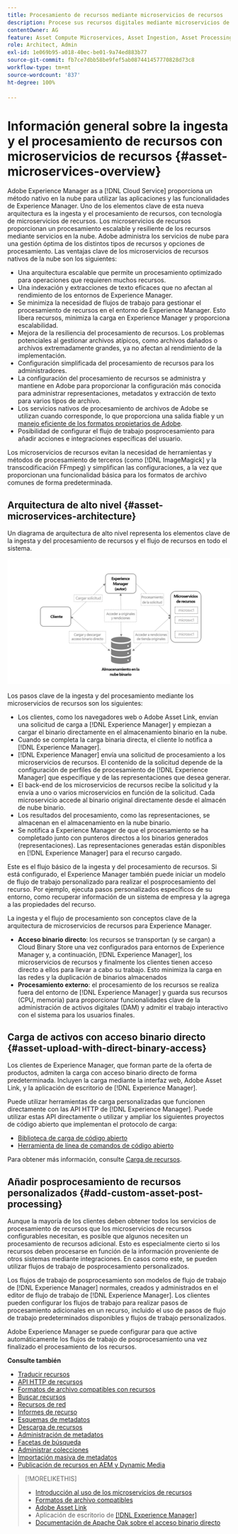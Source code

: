 ```yaml
---
title: Procesamiento de recursos mediante microservicios de recursos
description: Procese sus recursos digitales mediante microservicios de procesamiento de recursos escalables y nativos en la nube.
contentOwner: AG
feature: Asset Compute Microservices, Asset Ingestion, Asset Processing
role: Architect, Admin
exl-id: 1e069b95-a018-40ec-be01-9a74ed883b77
source-git-commit: fb7ce7dbb58be9fef5ab087441457770828d73c8
workflow-type: tm+mt
source-wordcount: '837'
ht-degree: 100%

---
```


# Información general sobre la ingesta y el procesamiento de recursos con microservicios de recursos {#asset-microservices-overview}

Adobe Experience Manager as a [!DNL Cloud Service] proporciona un método nativo en la nube para utilizar las aplicaciones y las funcionalidades de Experience Manager. Uno de los elementos clave de esta nueva arquitectura es la ingesta y el procesamiento de recursos, con tecnología de microservicios de recursos. Los microservicios de recursos proporcionan un procesamiento escalable y resiliente de los recursos mediante servicios en la nube. Adobe administra los servicios de nube para una gestión óptima de los distintos tipos de recursos y opciones de procesamiento. Las ventajas clave de los microservicios de recursos nativos de la nube son los siguientes:

* Una arquitectura escalable que permite un procesamiento optimizado para operaciones que requieren muchos recursos.
* Una indexación y extracciones de texto eficaces que no afectan al rendimiento de los entornos de Experience Manager.
* Se minimiza la necesidad de flujos de trabajo para gestionar el procesamiento de recursos en el entorno de Experience Manager. Esto libera recursos, minimiza la carga en Experience Manager y proporciona escalabilidad.
* Mejora de la resiliencia del procesamiento de recursos. Los problemas potenciales al gestionar archivos atípicos, como archivos dañados o archivos extremadamente grandes, ya no afectan al rendimiento de la implementación.
* Configuración simplificada del procesamiento de recursos para los administradores.
* La configuración del procesamiento de recursos se administra y mantiene en Adobe para proporcionar la configuración más conocida para administrar representaciones, metadatos y extracción de texto para varios tipos de archivo.
* Los servicios nativos de procesamiento de archivos de Adobe se utilizan cuando corresponde, lo que proporciona una salida fiable y un [manejo eficiente de los formatos propietarios de Adobe](file-format-support.md).
* Posibilidad de configurar el flujo de trabajo posprocesamiento para añadir acciones e integraciones específicas del usuario.

Los microservicios de recursos evitan la necesidad de herramientas y métodos de procesamiento de terceros (como [!DNL ImageMagick] y la transcodificación FFmpeg) y simplifican las configuraciones, a la vez que proporcionan una funcionalidad básica para los formatos de archivo comunes de forma predeterminada.

## Arquitectura de alto nivel {#asset-microservices-architecture}

Un diagrama de arquitectura de alto nivel representa los elementos clave de la ingesta y del procesamiento de recursos y el flujo de recursos en todo el sistema.

<!-- Proposed DRAFT diagram for asset microservices overview - see section "Asset processing - high-level diagram" in the PPTX deck

https://adobe-my.sharepoint.com/personal/gklebus_adobe_com/_layouts/15/guestaccess.aspx?guestaccesstoken=jexDC5ZnepXSt6dTPciH66TzckS1BPEfdaZuSgHugL8%3D&docid=2_1ec37f0bd4cc74354b4f481cd420e07fc&rev=1&e=CdgElS
-->

![Ingesta y procesamiento de recursos con microservicios de recursos](assets/asset-microservices-overview.png "Ingesta y procesamiento de recursos con microservicios de recursos")

Los pasos clave de la ingesta y del procesamiento mediante los microservicios de recursos son los siguientes:

* Los clientes, como los navegadores web o Adobe Asset Link, envían una solicitud de carga a [!DNL Experience Manager] y empiezan a cargar el binario directamente en el almacenamiento binario en la nube.
* Cuando se completa la carga binaria directa, el cliente lo notifica a [!DNL Experience Manager].
* [!DNL Experience Manager] envía una solicitud de procesamiento a los microservicios de recursos. El contenido de la solicitud depende de la configuración de perfiles de procesamiento de [!DNL Experience Manager] que especifique y de las representaciones que desea generar.
* El back-end de los microservicios de recursos recibe la solicitud y la envía a uno o varios microservicios en función de la solicitud. Cada microservicio accede al binario original directamente desde el almacén de nube binario.
* Los resultados del procesamiento, como las representaciones, se almacenan en el almacenamiento en la nube binario.
* Se notifica a Experience Manager de que el procesamiento se ha completado junto con punteros directos a los binarios generados (representaciones). Las representaciones generadas están disponibles en [!DNL Experience Manager] para el recurso cargado.

Este es el flujo básico de la ingesta y del procesamiento de recursos. Si está configurado, el Experience Manager también puede iniciar un modelo de flujo de trabajo personalizado para realizar el posprocesamiento del recurso. Por ejemplo, ejecuta pasos personalizados específicos de su entorno, como recuperar información de un sistema de empresa y la agrega a las propiedades del recurso.

La ingesta y el flujo de procesamiento son conceptos clave de la arquitectura de microservicios de recursos para Experience Manager.

* **Acceso binario directo**: los recursos se transportan (y se cargan) a Cloud Binary Store una vez configurados para entornos de Experience Manager y, a continuación, [!DNL Experience Manager], los microservicios de recursos y finalmente los clientes tienen acceso directo a ellos para llevar a cabo su trabajo. Esto minimiza la carga en las redes y la duplicación de binarios almacenados
* **Procesamiento externo**: el procesamiento de los recursos se realiza fuera del entorno de [!DNL Experience Manager] y guarda sus recursos (CPU, memoria) para proporcionar funcionalidades clave de la administración de activos digitales (DAM) y admitir el trabajo interactivo con el sistema para los usuarios finales.

## Carga de activos con acceso binario directo {#asset-upload-with-direct-binary-access}

Los clientes de Experience Manager, que forman parte de la oferta de productos, admiten la carga con acceso binario directo de forma predeterminada. Incluyen la carga mediante la interfaz web, Adobe Asset Link, y la aplicación de escritorio de [!DNL Experience Manager].

Puede utilizar herramientas de carga personalizadas que funcionen directamente con las API HTTP de [!DNL Experience Manager]. Puede utilizar estas API directamente o utilizar y ampliar los siguientes proyectos de código abierto que implementan el protocolo de carga:

* [Biblioteca de carga de código abierto](https://github.com/adobe/aem-upload)
* [Herramienta de línea de comandos de código abierto](https://github.com/adobe/aio-cli-plugin-aem)

Para obtener más información, consulte [Carga de recursos](add-assets.md).

## Añadir posprocesamiento de recursos personalizados {#add-custom-asset-post-processing}

Aunque la mayoría de los clientes deben obtener todos los servicios de procesamiento de recursos que los microservicios de recursos configurables necesitan, es posible que algunos necesiten un procesamiento de recursos adicional. Esto es especialmente cierto si los recursos deben procesarse en función de la información proveniente de otros sistemas mediante integraciones. En casos como este, se pueden utilizar flujos de trabajo de posprocesamiento personalizados.

Los flujos de trabajo de posprocesamiento son modelos de flujo de trabajo de [!DNL Experience Manager] normales, creados y administrados en el editor de flujo de trabajo de [!DNL Experience Manager]. Los clientes pueden configurar los flujos de trabajo para realizar pasos de procesamiento adicionales en un recurso, incluido el uso de pasos de flujo de trabajo predeterminados disponibles y flujos de trabajo personalizados.

Adobe Experience Manager se puede configurar para que active automáticamente los flujos de trabajo de posprocesamiento una vez finalizado el procesamiento de los recursos.

<!-- TBD asgupta, Engg: Create some asset-microservices-data-flow-diagram.
-->

**Consulte también**

* [Traducir recursos](translate-assets.md)
* [API HTTP de recursos](mac-api-assets.md)
* [Formatos de archivo compatibles con recursos](file-format-support.md)
* [Buscar recursos](search-assets.md)
* [Recursos de red](use-assets-across-connected-assets-instances.md)
* [Informes de recurso](asset-reports.md)
* [Esquemas de metadatos](metadata-schemas.md)
* [Descarga de recursos](download-assets-from-aem.md)
* [Administración de metadatos](manage-metadata.md)
* [Facetas de búsqueda](search-facets.md)
* [Administrar colecciones](manage-collections.md)
* [Importación masiva de metadatos](metadata-import-export.md)
* [Publicación de recursos en AEM y Dynamic Media](/help/assets/publish-assets-to-aem-and-dm.md)

>[!MORELIKETHIS]
>
>* [Introducción al uso de los microservicios de recursos](asset-microservices-configure-and-use.md)
>* [Formatos de archivo compatibles](file-format-support.md)
>* [Adobe Asset Link](https://helpx.adobe.com/es/enterprise/using/adobe-asset-link.html)
>* Aplicación de escritorio de [[!DNL Experience Manager]  ](https://experienceleague.adobe.com/docs/experience-manager-desktop-app/using/introduction.html?lang=es)
>* [Documentación de Apache Oak sobre el acceso binario directo](https://jackrabbit.apache.org/oak/docs/features/direct-binary-access.html)

